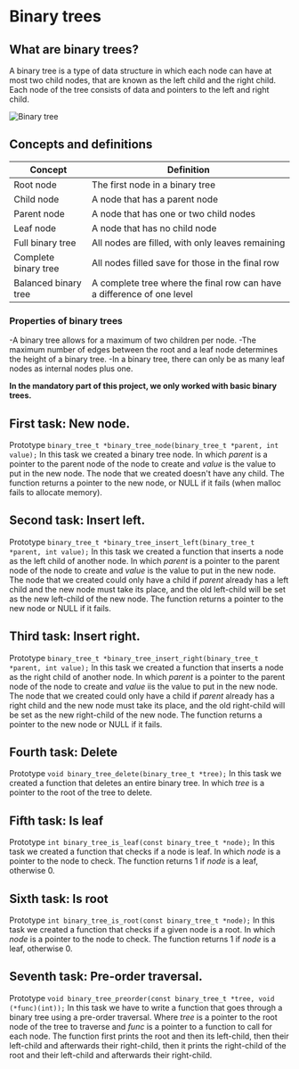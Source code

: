 # Binary trees

## What are binary trees?
A binary tree is a type of data structure in which each node can have at most two child nodes, that are known as the left child and the right child. Each node of the tree consists of data and pointers to the left and right child.

![Binary tree](https://www.geeksforgeeks.org/wp-content/uploads/binary-tree-to-DLL.png)

## Concepts and definitions

| Concept | Definition |
| ----------- | ----------- |
| Root node | The first node in a binary tree |
| Child node | A node that has a parent node |
| Parent node | A node that has one or two child nodes |
| Leaf node | A node that has no child node |
| Full binary tree | All nodes are filled, with only leaves remaining |
| Complete binary tree | All nodes filled save for those in the final row |
| Balanced binary tree | A complete tree where the final row can have a difference of one level |

### Properties of binary trees
-A binary tree allows for a maximum of two children per node.
-The maximum number of edges between the root and a leaf node determines the height of a binary tree.
-In a binary tree, there can only be as many leaf nodes as internal nodes plus one.

**In the mandatory part of this project, we only worked with basic binary trees.**

## First task: New node.
Prototype `binary_tree_t *binary_tree_node(binary_tree_t *parent, int value);`
In this task we created a binary tree node. In which *parent* is a pointer to the parent node of the node to create and *value* is the value to put in the new node.
The node that we created doesn't have any child.
The function returns a pointer to the new node, or NULL if it fails (when malloc fails to allocate memory).

## Second task: Insert left.
Prototype `binary_tree_t *binary_tree_insert_left(binary_tree_t *parent, int value);`
In this task we created a function that inserts a node as the left child of another node. In which *parent* is a pointer to the parent node of the node to create and *value* is the value to put in the new node.
The node that we created could only have a child if *parent* already has a left child and the new node must take its place, and the old left-child will be set as the new left-child of the new node.
The function returns a pointer to the new node or NULL if it fails.

## Third task: Insert right.
Prototype `binary_tree_t *binary_tree_insert_right(binary_tree_t *parent, int value);`
In this task we created a function that inserts a node as the right child of another node. In which *parent* is a pointer to the parent node of the node to create and *value* iis the value to put in the new node.
The node that we created could only have a child if *parent* already has a right child and the new node must take its place, and the old right-child will be set as the new right-child of the new node.
The function returns a pointer to the new node or NULL if it fails.

## Fourth task: Delete
Prototype `void binary_tree_delete(binary_tree_t *tree);`
In this task we created a function that deletes an entire binary tree. In which *tree* is a pointer to the root of the tree to delete.

## Fifth task: Is leaf
Prototype `int binary_tree_is_leaf(const binary_tree_t *node);`
In this task we created a function that checks if a node is leaf. In which *node* is a pointer to the node to check.
The function returns 1 if *node* is a leaf, otherwise 0.

## Sixth task: Is root
Prototype `int binary_tree_is_root(const binary_tree_t *node);`
In this task we created a function that checks if a given node is a root. In which *node* is a pointer to the node to check.
The function returns 1 if *node* is a leaf, otherwise 0.

## Seventh task: Pre-order traversal.
Prototype `void binary_tree_preorder(const binary_tree_t *tree, void (*func)(int));`
In this task we have to write a function that goes through a binary tree using a pre-order traversal. Where *tree* is a pointer to the root node of the tree to traverse and *func* is a pointer to a function to call for each node.
The function first prints the root and then its left-child, then their left-child and afterwards their right-child, then it prints the right-child of the root and their left-child and afterwards their right-child.
